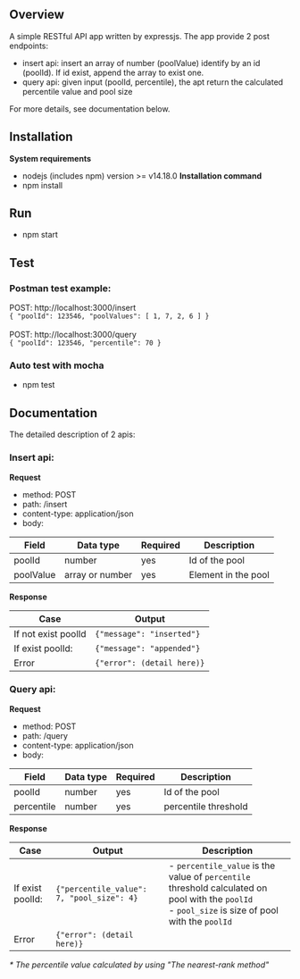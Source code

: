 ## Overview

A simple RESTful API app written by expressjs. The app provide 2 post endpoints:

- insert api: insert an array of number (poolValue) identify by an id (poolId). If id exist, append the array to exist
  one.
- query api: given input (poolId, percentile), the apt return the calculated percentile value and pool size

For more details, see documentation below.

## Installation
**System requirements**
- nodejs (includes npm) version >= v14.18.0
**Installation command**
- npm install

## Run

- npm start

## Test

### Postman test example:

POST: http://localhost:3000/insert
<br>
`{
"poolId": 123546,
"poolValues": [
1, 7, 2, 6
]
}`
<br>
<br>
POST: http://localhost:3000/query
<br>
`{
"poolId": 123546,
"percentile": 70 }`

### Auto test with mocha

- npm test

## Documentation

The detailed description of 2 apis:

### Insert api:

**Request**

- method: POST
- path:  /insert
- content-type: application/json
- body:

| Field       | Data  type              | Required | Description        |
| ----------- | ------------------------|----------|--------------------|
| poolId      | number                  | yes      | Id of the pool     |
| poolValue   | array  or number        | yes      | Element in the pool| 

**Response**

|Case               | Output                   |
|-------------------|--------------------------|
|If not exist poolId|`{"message": "inserted"}` |
|If exist poolId:   |`{"message": "appended"}` |
|Error              |`{"error": (detail here)}`|

### Query api:

**Request**

- method: POST
- path:  /query
- content-type: application/json
- body:

| Field       | Data  type              | Required | Description        |
| ----------- | ------------------------|----------|--------------------|
| poolId      | number                  | yes      | Id of the pool     |
| percentile  | number                  | yes      | percentile threshold| 

**Response**

|Case               | Output                                   | Description                                           |
|-------------------|------------------------------------------|-------------------------------------------------------|
|If exist poolId:   |`{"percentile_value": 7, "pool_size": 4}` | - `percentile_value` is the value of `percentile` threshold calculated on pool with the `poolId`<br>- `pool_size` is size of pool with the `poolId`|
|Error              |`{"error": (detail here)}`                |                                                       |

_* The percentile value calculated by using "The nearest-rank method"_
